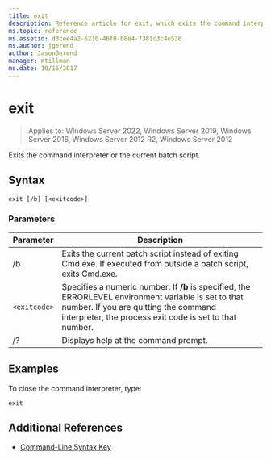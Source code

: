 ```yaml
---
title: exit
description: Reference article for exit, which exits the command interpreter.
ms.topic: reference
ms.assetid: d3cee4a2-6210-46f0-b8e4-7381c3c4e530
ms.author: jgerend
author: JasonGerend
manager: mtillman
ms.date: 10/16/2017
---
```


# exit

>Applies to: Windows Server 2022, Windows Server 2019, Windows Server 2016, Windows Server 2012 R2, Windows Server 2012

Exits the command interpreter or the current batch script.

## Syntax

```
exit [/b] [<exitcode>]
```

### Parameters

| Parameter | Description |
| --------- | ----------- |
| /b | Exits the current batch script instead of exiting Cmd.exe. If executed from outside a batch script, exits Cmd.exe. |
| `<exitcode>` | Specifies a numeric number. If **/b** is specified, the ERRORLEVEL environment variable is set to that number. If you are quitting the command interpreter, the process exit code is set to that number. |
| /? | Displays help at the command prompt. |

## Examples

To close the command interpreter, type:

```
exit
```

## Additional References

- [Command-Line Syntax Key](command-line-syntax-key.md)
